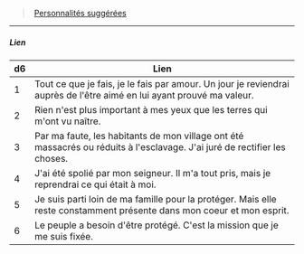 ﻿---
!PersonalityLinkItem
Id: background_villageois_hd.md#lien
ParentLink: background_villageois_hd.md#personnalités-suggérées
Name: Lien
ParentName: Personnalités suggérées
NameLevel: 5
Attributes: {}
---
> [Personnalités suggérées](hd_background_villageois_personnalites_suggerees.md)

---

##### Lien

|d6|Lien|
|---|---|
|1|Tout ce que je fais, je le fais par amour. Un jour je reviendrai auprès de l'être aimé en lui ayant prouvé ma valeur.|
|2|Rien n'est plus important à mes yeux que les terres qui m'ont vu naître.|
|3|Par ma faute, les habitants de mon village ont été massacrés ou réduits à l'esclavage. J'ai juré de rectifier les choses.|
|4|J'ai été spolié par mon seigneur. Il m'a tout pris, mais je reprendrai ce qui était à moi.|
|5|Je suis parti loin de ma famille pour la protéger. Mais elle reste constamment présente dans mon coeur et mon esprit.|
|6|Le peuple a besoin d'être protégé. C'est la mission que je me suis fixée.|

